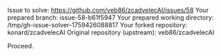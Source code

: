 Issue to solve: https://github.com/veb86/zcadvelecAI/issues/58
Your prepared branch: issue-58-b61f5947
Your prepared working directory: /tmp/gh-issue-solver-1759426088817
Your forked repository: konard/zcadvelecAI
Original repository (upstream): veb86/zcadvelecAI

Proceed.
